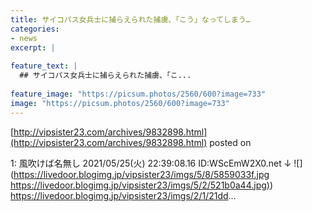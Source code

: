 ```yaml
---
title: サイコパス女兵士に捕らえられた捕虜、「こう」なってしまう…
categories:
- news
excerpt: |
  
feature_text: |
  ## サイコパス女兵士に捕らえられた捕虜、「こ...
  
feature_image: "https://picsum.photos/2560/600?image=733"
image: "https://picsum.photos/2560/600?image=733"
---
```


[http://vipsister23.com/archives/9832898.html](http://vipsister23.com/archives/9832898.html)
posted on 

<!--more-->

1: 風吹けば名無し 2021/05/25(火) 22:39:08.16 ID:WScEmW2X0.net ↓ ![](https://livedoor.blogimg.jp/vipsister23/imgs/5/8/5859033f.jpg [https://livedoor.blogimg.jp/vipsister23/imgs/5/2/521b0a44.jpg)](https://livedoor.blogimg.jp/vipsister23/imgs/5/2/521b0a44.jpg)) https://livedoor.blogimg.jp/vipsister23/imgs/2/1/21dd...
